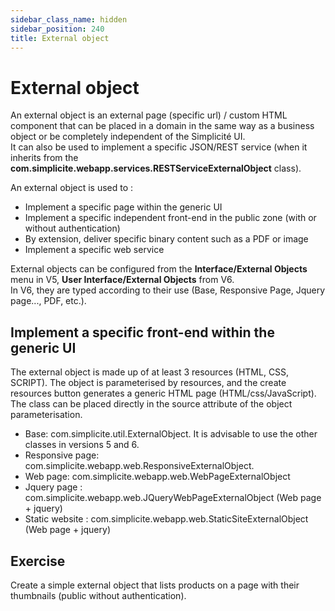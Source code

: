 ```yaml
---
sidebar_class_name: hidden
sidebar_position: 240
title: External object
---
```


# External object

An external object is an external page (specific url) / custom HTML component that can be placed in a domain in the same way as a business object or be completely independent of the Simplicité UI.  
It can also be used to implement a specific JSON/REST service (when it inherits from the **com.simplicite.webapp.services.RESTServiceExternalObject** class).  

An external object is used to :  
- Implement a specific page within the generic UI  
- Implement a specific independent front-end in the public zone (with or without authentication)  
- By extension, deliver specific binary content such as a PDF or image  
- Implement a specific web service  

External objects can be configured from the **Interface/External Objects** menu in V5, **User Interface/External Objects** from V6.  
In V6, they are typed according to their use (Base, Responsive Page, Jquery page..., PDF, etc.).  

## Implement a specific front-end within the generic UI  

The external object is made up of at least 3 resources (HTML, CSS, SCRIPT). The object is parameterised by resources, and the create resources button generates a generic HTML page (HTML/css/JavaScript).  
The class can be placed directly in the source attribute of the object parameterisation.  

- Base: com.simplicite.util.ExternalObject. It is advisable to use the other classes in versions 5 and 6.  
- Responsive page: com.simplicite.webapp.web.ResponsiveExternalObject.  
- Web page: com.simplicite.webapp.web.WebPageExternalObject  
- Jquery page : com.simplicite.webapp.web.JQueryWebPageExternalObject (Web page + jquery)  
- Static website : com.simplicite.webapp.web.StaticSiteExternalObject (Web page + jquery)  


## Exercise
Create a simple external object that lists products on a page with their thumbnails (public without authentication).